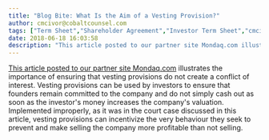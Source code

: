 ```yaml
---
title: "Blog Bite: What Is the Aim of a Vesting Provision?"
author: cmcivor@cobaltcounsel.com
tags: ["Term Sheet","Shareholder Agreement","Investor Term Sheet","cmcivor"]
date: 2018-06-18 16:03:58
description: "This article posted to our partner site Mondaq.com illustrates the importance of ensuring that vesting provisions do not create a conflict of interest. Vesting provisions can be used by investors to..."
---
```


[This article posted to our partner site Mondaq.com](http://www.mondaq.com/unitedstates/x/588446/Directors+Officers/MA+Watch+Court+Questions+Accelerated+Vesting+of+Equity+Compensation) illustrates the importance of ensuring that vesting provisions do not create a conflict of interest. Vesting provisions can be used by investors to ensure that founders remain committed to the company and do not simply cash out as soon as the investor's money increases the company's valuation. Implemented improperly, as it was in the court case discussed in this article, vesting provisions can incentivize the very behaviour they seek to prevent and make selling the company more profitable than not selling.